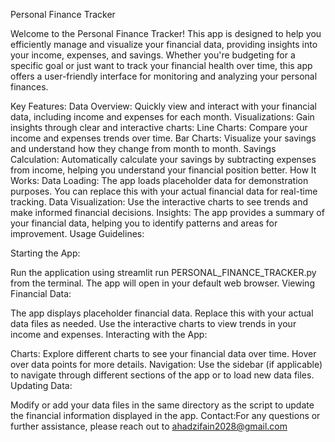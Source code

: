 Personal Finance Tracker

Welcome to the Personal Finance Tracker! This app is designed to help you efficiently manage and visualize your financial data, providing insights into your income, expenses, and savings. Whether you're budgeting for a specific goal or just want to track your financial health over time, this app offers a user-friendly interface for monitoring and analyzing your personal finances.

Key Features:
Data Overview: Quickly view and interact with your financial data, including income and expenses for each month.
Visualizations: Gain insights through clear and interactive charts:
Line Charts: Compare your income and expenses trends over time.
Bar Charts: Visualize your savings and understand how they change from month to month.
Savings Calculation: Automatically calculate your savings by subtracting expenses from income, helping you understand your financial position better.
How It Works:
Data Loading: The app loads placeholder data for demonstration purposes. You can replace this with your actual financial data for real-time tracking.
Data Visualization: Use the interactive charts to see trends and make informed financial decisions.
Insights: The app provides a summary of your financial data, helping you to identify patterns and areas for improvement.
Usage Guidelines:

Starting the App:

Run the application using streamlit run PERSONAL_FINANCE_TRACKER.py from the terminal.
The app will open in your default web browser.
Viewing Financial Data:

The app displays placeholder financial data. Replace this with your actual data files as needed.
Use the interactive charts to view trends in your income and expenses.
Interacting with the App:

Charts: Explore different charts to see your financial data over time. Hover over data points for more details.
Navigation: Use the sidebar (if applicable) to navigate through different sections of the app or to load new data files.
Updating Data:

Modify or add your data files in the same directory as the script to update the financial information displayed in the app.
Contact:For any questions or further assistance, please reach out to ahadzifain2028@gmail.com
